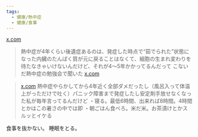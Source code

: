 ```yaml
---
tags:
  - 健康/熱中症
  - 健康/食事
---
```

[x.com](https://x.com/kngkng_/status/1293532583829975041)

>熱中症が4年くらい後遺症あるのは、発症した時点で“茹でられた”状態になった内臓のたんぱく質が元に戻ることはなくて、細胞の生まれ変わりを待たなきゃいけないんだけど、それが4〜5年かかってるんだって こないだ熱中症の勉強会で聞いた
[x.com](https://x.com/miiikanLC/status/1811025814428791159)

>[x.com](https://x.com/69_nuichan/status/1810576512128520544)
>熱中症やらかしてから4年近く全部ダメだったし（風呂入って体温上がっただけで吐く）パニック障害まで発症したし安定剤手放せなくなった私が毎年言ってるんだけど ・寝る。最低6時間、出来れば8時間。4時間とかはこの暑さの中では即
>・朝ごはん食べろ。米だ米。お茶漬けとかスルッとイケる


食事を抜かない。
睡眠をとる。

